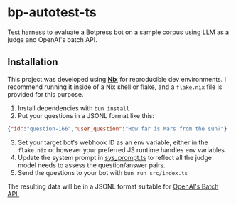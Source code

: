 # bp-autotest-ts

Test harness to evaluate a Botpress bot on a sample corpus using LLM as a judge and OpenAI's batch API.

## Installation

This project was developed using [**Nix**](https://nixos.org/) for reproducible dev environments. I recommend running it inside of a Nix shell or flake, and a `flake.nix` file is provided for this purpose.

1. Install dependencies with `bun install`
2. Put your questions in a JSONL format like this:

```json
{"id":"question-166","user_question":"How far is Mars from the sun?"}
```

3. Set your target bot's webhook ID as an env variable, either in the `flake.nix` or however your preferred JS runtime handles env variables.
4. Update the system prompt in [sys_prompt.ts](./src/sys_prompt.ts) to reflect all the judge model needs to assess the question/answer pairs.
5. Send the questions to your bot with `bun run src/index.ts`

The resulting data will be in a JSONL format suitable for [OpenAI's Batch API.](https://platform.openai.com/batches)
